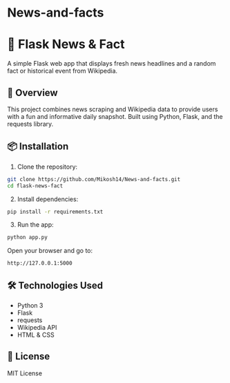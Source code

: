 # News-and-facts
# 📰 Flask News & Fact

A simple Flask web app that displays fresh news headlines and a random fact or historical event from Wikipedia.

## 🚀 Overview

This project combines news scraping and Wikipedia data to provide users with a fun and informative daily snapshot. Built using Python, Flask, and the requests library.

## 📦 Installation

1. Clone the repository:
```bash
git clone https://github.com/Mikosh14/News-and-facts.git
cd flask-news-fact
```

2. Install dependencies:
```bash
pip install -r requirements.txt
```

3. Run the app:
```bash
python app.py
```

Open your browser and go to:
```
http://127.0.0.1:5000
```

## 🛠 Technologies Used

- Python 3
- Flask
- requests
- Wikipedia API
- HTML & CSS

## 📄 License

MIT License
